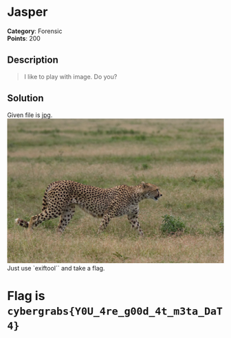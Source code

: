 # Jasper

**Category**: Forensic \
**Points**: 200

## Description

> I like to play with image. Do you?
## Solution

Given file is [jpg](Jasper.jpg).
![](Jasper.jpg)
Just use `exiftool`` and take a flag.

# Flag is `cybergrabs{Y0U_4re_g00d_4t_m3ta_DaT4}`
